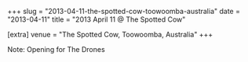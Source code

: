 +++
slug = "2013-04-11-the-spotted-cow-toowoomba-australia"
date = "2013-04-11"
title = "2013 April 11 @ The Spotted Cow"

[extra]
venue = "The Spotted Cow, Toowoomba, Australia"
+++

Note: Opening for The Drones
